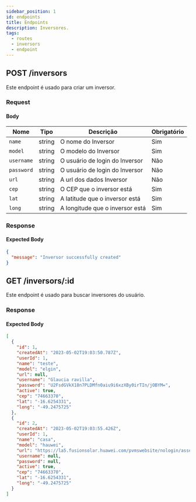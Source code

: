 ```yaml
---
sidebar_position: 1
id: endpoints
title: Endpoints
description: Inversores.
tags:
  - routes
  - inversors
  - endpoint
---
```


## POST /inversors

Este endpoint é usado para criar um inversor.

### Request

#### Body

| Nome       | Tipo   | Descrição                       | Obrigatório |
| ---------- | ------ | ------------------------------- | ----------- |
| `name`     | string | O nome do Inversor              | Sim         |
| `model`    | string | O modelo do Inversor            | Sim         |
| `username` | string | O usuário de login do Inversor  | Não         |
| `password` | string | O usuário de login do Inversor  | Não         |
| `url`      | string | A url dos dados Inversor        | Não         |
| `cep`      | string | O CEP que o inversor está       | Sim         |
| `lat`      | string | A latitude que o inversor está  | Sim         |
| `long`     | string | A longitude que o inversor está | Sim         |

### Response

#### Expected Body

```json
{
  "message": "Inversor successfully created"
}
```

## GET /inversors/:id

Este endpoint é usado para buscar inversores do usuário.

### Response

#### Expected Body

```json
[
  {
    "id": 1,
    "createdAt": "2023-05-02T19:03:50.787Z",
    "userId": 1,
    "name": "teste",
    "model": "elgin",
    "url": null,
    "username": "Glaucia ravilla",
    "password": "U2FsdGVkX18n7PLDMfn0aiu9i6xzXBy0irTIn/jOBYM=",
    "active": true,
    "cep": "74663370",
    "lat": "-16.6254331",
    "long": "-49.2475725"
  },
  {
    "id": 2,
    "createdAt": "2023-05-02T19:03:55.426Z",
    "userId": 1,
    "name": "casa",
    "model": "hauwei",
    "url": "https://la5.fusionsolar.huawei.com/pvmswebsite/nologin/assets/build/index.html#/kiosk?kk=c8G84jaHlgapefCwiO3spDcixh4dKQeI",
    "username": null,
    "password": null,
    "active": true,
    "cep": "74663370",
    "lat": "-16.6254331",
    "long": "-49.2475725"
  }
]
```
